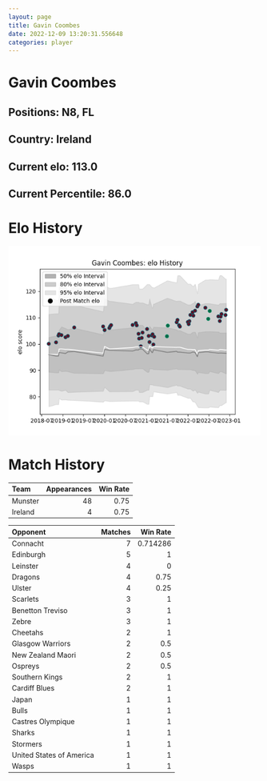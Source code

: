 ```yaml
---  
layout: page  
title: Gavin Coombes  
date: 2022-12-09 13:20:31.556648  
categories: player  
---
```

# Gavin Coombes

## Positions: N8, FL

## Country: Ireland

## Current elo: 113.0

## Current Percentile: 86.0

# Elo History


![elo history](history_GavinCoombes.png)
# Match History


| Team    |   Appearances |   Win Rate |
|:--------|--------------:|-----------:|
| Munster |            48 |       0.75 |
| Ireland |             4 |       0.75 |

| Opponent                 |   Matches |   Win Rate |
|:-------------------------|----------:|-----------:|
| Connacht                 |         7 |   0.714286 |
| Edinburgh                |         5 |   1        |
| Leinster                 |         4 |   0        |
| Dragons                  |         4 |   0.75     |
| Ulster                   |         4 |   0.25     |
| Scarlets                 |         3 |   1        |
| Benetton Treviso         |         3 |   1        |
| Zebre                    |         3 |   1        |
| Cheetahs                 |         2 |   1        |
| Glasgow Warriors         |         2 |   0.5      |
| New Zealand Maori        |         2 |   0.5      |
| Ospreys                  |         2 |   0.5      |
| Southern Kings           |         2 |   1        |
| Cardiff Blues            |         2 |   1        |
| Japan                    |         1 |   1        |
| Bulls                    |         1 |   1        |
| Castres Olympique        |         1 |   1        |
| Sharks                   |         1 |   1        |
| Stormers                 |         1 |   1        |
| United States of America |         1 |   1        |
| Wasps                    |         1 |   1        |